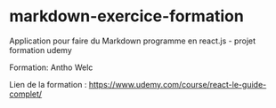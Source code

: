# markdown-exercice-formation
Application pour faire du Markdown programme en react.js - projet formation udemy

Formation: Antho Welc

Lien de la formation : https://www.udemy.com/course/react-le-guide-complet/
